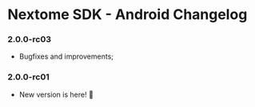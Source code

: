 # Nextome SDK - Android Changelog
### 2.0.0-rc03
 * Bugfixes and improvements;

### 2.0.0-rc01
* New version is here! 🎉
